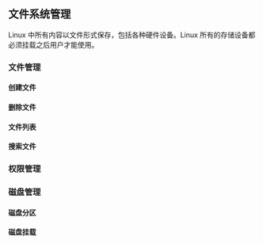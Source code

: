 ## 文件系统管理

Linux 中所有内容以文件形式保存，包括各种硬件设备。Linux 所有的存储设备都必须挂载之后用户才能使用。



### 文件管理

#### 创建文件

#### 删除文件

#### 文件列表

#### 搜索文件

### 权限管理

### 磁盘管理

#### 磁盘分区

#### 磁盘挂载
